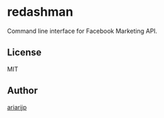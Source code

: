 # redashman

Command line interface for Facebook Marketing API.


## License

MIT

## Author

[ariarijp](https://github.com/ariarijp)
